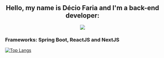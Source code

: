
<h2 align="center">Hello, my name is Décio Faria and I'm a back-end developer:</h2>
 <p align="center">
  <a >
    <img src="https://skillicons.dev/icons?i=git,python,java,js,spring,react,"/>
    <h3>Frameworks: Spring Boot, ReactJS and NextJS</h3>
  </a>
</p>

[![Top Langs](https://github-readme-stats.vercel.app/api/top-langs/?username=Dec1o&layout=compact)](https://github.com/anuraghazra/github-readme-stats)
